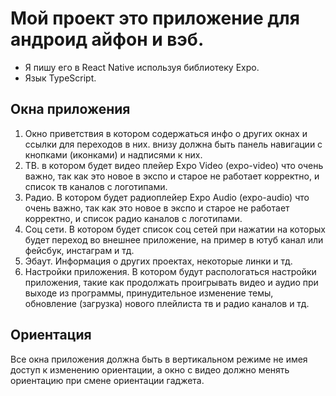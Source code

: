 # Мой проект это приложение для андроид айфон и вэб.
- Я пишу его в React Native используя библиотеку Expo.
- Язык TypeScript.

## Окна приложения
1. Окно приветствия в котором содержаться инфо о других окнах и ссылки для переходов в них.
внизу должна быть панель навигации с кнопками (иконками) и надписями к них.
2. ТВ. в котором будет видео плейер Expo Video (expo-video) что очень важно, так как это новое в экспо и старое не работает корректно, и список тв каналов с логотипами.
3. Радио. В котором будет радиоплейер Expo Audio (expo-audio) что очень важно, так как это новое в экспо и старое не работает корректно, и список радио каналов с логотипами.
4. Соц сети. В котором будет список соц сетей при нажатии на которых будет переход во внешнее приложение, на пример в ютуб канал или фейсбук, инстаграм и тд.
5. Эбаут. Информация о других проектах, некоторые линки и тд.
6. Настройки приложения. В котором будут распологаться настройки приложения, такие как продолжать проигрывать видео и аудио при выходе из программы, принудительное изменение темы, обновление (загрузка) нового плейлиста тв и радио каналов и тд.

## Ориентация
Все окна приложения должна быть в вертикальном режиме не имея доступ к изменению ориентации, а окно с видео должно менять ориентацию при смене ориентации гаджета.
